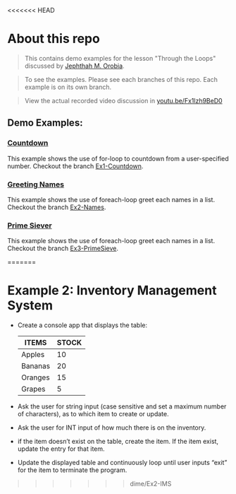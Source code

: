 <<<<<<< HEAD
# About this repo
> This contains demo examples for the lesson "Through the Loops" discussed by [Jephthah M. Orobia](https://github.com/jephthah-orobia).

> To see the examples. Please see each branches of this repo. Each example is on its own branch.

> View the actual recorded video discussion in [youtu.be/Fx1lzh9BeD0](https://youtu.be/Fx1lzh9BeD0)

## Demo Examples:

### [Countdown](https://github.com/jephthah-orobia/AMAOEd-Comp-Prog-Through-The-Loops-Examples/tree/Ex1-Countdown)
This example shows the use of for-loop to countdown from a user-specified number. Checkout the branch [Ex1-Countdown](https://github.com/jephthah-orobia/AMAOEd-Comp-Prog-Through-The-Loops-Examples/tree/Ex1-Countdown).

### [Greeting Names](https://github.com/jephthah-orobia/AMAOEd-Comp-Prog-Through-The-Loops-Examples/tree/Ex2-Names)
This example shows the use of foreach-loop greet each names in a list. Checkout the branch [Ex2-Names](https://github.com/jephthah-orobia/AMAOEd-Comp-Prog-Through-The-Loops-Examples/tree/Ex2-Names).

### [Prime Siever](https://github.com/jephthah-orobia/AMAOEd-Comp-Prog-Through-The-Loops-Examples/tree/Ex3-PrimeSieve)
This example shows the use of foreach-loop greet each names in a list. Checkout the branch [Ex3-PrimeSieve](https://github.com/jephthah-orobia/AMAOEd-Comp-Prog-Through-The-Loops-Examples/tree/Ex3-PrimeSieve).


=======
# Example 2: Inventory Management System

- Create a console app that displays the table:

    | ITEMS 		|  STOCK	|
    |---------------|-----------|
    | Apples		|  10   	|
    | Bananas		|  20   	|
    | Oranges		|  15		|
    | Grapes		|  5		|

- Ask the user for string input (case sensitive and set a maximum number of characters), as to which item to create or update.
- Ask the user for INT input of how much there is on the inventory.
- if the item doesn’t exist on the table, create the item. If the item exist, update the entry for that item.
- Update the displayed table and continuously loop until user inputs “exit” for the item to terminate the program.
>>>>>>> dime/Ex2-IMS
